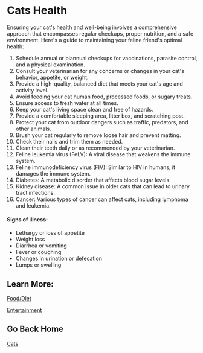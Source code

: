 # Cats Health 

Ensuring your cat's health and well-being involves a comprehensive approach that encompasses regular checkups, proper nutrition, and a safe environment. Here's a guide to maintaining your feline friend's optimal health: 

1. Schedule annual or biannual checkups for vaccinations, parasite control, and a physical examination.   
2. Consult your veterinarian for any concerns or changes in your cat's behavior, appetite, or weight.   
3. Provide a high-quality, balanced diet that meets your cat's age and activity level.   
4. Avoid feeding your cat human food, processed foods, or sugary treats.   
5. Ensure access to fresh water at all times.  
6. Keep your cat's living space clean and free of hazards.   
7. Provide a comfortable sleeping area, litter box, and scratching post.   
8. Protect your cat from outdoor dangers such as traffic, predators, and other animals.   
9. Brush your cat regularly to remove loose hair and prevent matting.  
10. Check their nails and trim them as needed.  
11. Clean their teeth daily or as recommended by your veterinarian.   
12. Feline leukemia virus (FeLV): A viral disease that weakens the immune system.   
13. Feline immunodeficiency virus (FIV): Similar to HIV in humans, it damages the immune system.   
14. Diabetes: A metabolic disorder that affects blood sugar levels.   
15. Kidney disease: A common issue in older cats that can lead to urinary tract infections.   
16. Cancer: Various types of cancer can affect cats, including lymphoma and leukemia.
   
#### Signs of illness: 
* Lethargy or loss of appetite
* Weight loss
* Diarrhea or vomiting
* Fever or coughing
* Changes in urination or defecation
* Lumps or swelling 

## Learn More:
[Food/Diet](diet.md)

[Entertainment](entertainment.md)

## Go Back Home 

[Cats](../cats.md)
